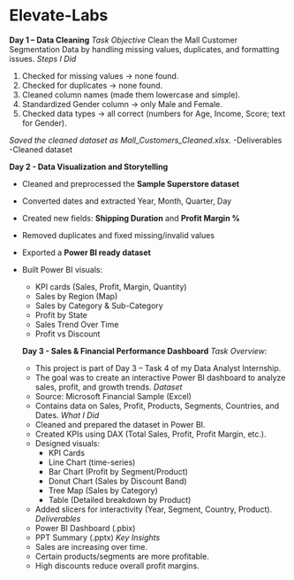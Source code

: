 # Elevate-Labs
**Day 1 – Data Cleaning**
*Task Objective*
Clean the Mall Customer Segmentation Data by handling missing values, duplicates, and formatting issues.
*Steps I Did*
1. Checked for missing values → none found.
2. Checked for duplicates → none found.
3. Cleaned column names (made them lowercase and simple).
4. Standardized Gender column → only Male and Female.
5. Checked data types → all correct (numbers for Age, Income, Score; text for Gender).

*Saved the cleaned dataset as Mall_Customers_Cleaned.xlsx.*
-Deliverables
-Cleaned dataset

**Day 2 - Data Visualization and Storytelling**
- Cleaned and preprocessed the **Sample Superstore dataset**  
- Converted dates and extracted Year, Month, Quarter, Day  
- Created new fields: **Shipping Duration** and **Profit Margin %**  
- Removed duplicates and fixed missing/invalid values  
- Exported a **Power BI ready dataset**  
- Built Power BI visuals:
  - KPI cards (Sales, Profit, Margin, Quantity)  
  - Sales by Region (Map)  
  - Sales by Category & Sub-Category  
  - Profit by State  
  - Sales Trend Over Time  
  - Profit vs Discount

  **Day 3 - Sales & Financial Performance Dashboard**
  *Task Overview:*
    - This project is part of Day 3 – Task 4 of my Data Analyst Internship.
    - The goal was to create an interactive Power BI dashboard to analyze sales, profit, and growth trends.
  *Dataset*
    - Source: Microsoft Financial Sample (Excel)
    - Contains data on Sales, Profit, Products, Segments, Countries, and Dates.
  *What I Did*
    - Cleaned and prepared the dataset in Power BI.
    - Created KPIs using DAX (Total Sales, Profit, Profit Margin, etc.).
    - Designed visuals:
      - KPI Cards
      - Line Chart (time-series)
      - Bar Chart (Profit by Segment/Product)
      - Donut Chart (Sales by Discount Band)
      - Tree Map (Sales by Category)
      - Table (Detailed breakdown by Product)
    - Added slicers for interactivity (Year, Segment, Country, Product).
  *Deliverables*
    - Power BI Dashboard (.pbix)
    - PPT Summary (.pptx)
  *Key Insights*
    - Sales are increasing over time.
    - Certain products/segments are more profitable.
    - High discounts reduce overall profit margins.
  

